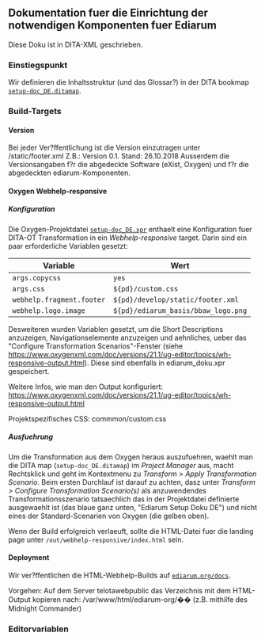 ## Dokumentation fuer die Einrichtung der notwendigen Komponenten fuer Ediarum

Diese Doku ist in DITA-XML geschrieben.

### Einstiegspunkt

Wir definieren die Inhaltsstruktur (und das Glossar?) in der DITA bookmap [`setup-doc_DE.ditamap`](setup-doc_DE.ditamap).

### Build-Targets

#### Version

Bei jeder Ver?ffentlichung ist die Version einzutragen unter /static/footer.xml
Z.B.: Version 0.1. Stand: 26.10.2018
Ausserdem die Versionsangaben f?r die abgedeckte Software (eXist, Oxygen) und f?r die abgedeckten ediarum-Komponenten.

#### Oxygen Webhelp-responsive

##### Konfiguration

Die Oxygen-Projektdatei [`setup-doc_DE.xpr`](../setup-doc_DE.xpr) enthaelt eine Konfiguration fuer DITA-OT Transformation in ein *Webhelp-responsive* target.
Darin sind ein paar erforderliche Variablen gesetzt:

| Variable | Wert |
|----------|------|
| `args.copycss` | `yes` |
| `args.css` | `${pd}/custom.css` |
| `webhelp.fragment.footer` | `${pd}/develop/static/footer.xml` |
| `webhelp.logo.image` | `${pd}/ediarum_basis/bbaw_logo.png` |

Desweiteren wurden Variablen gesetzt, um die Short Descriptions anzuzeigen, Navigationselemente anzuzeigen und aehnliches, ueber das "Configure Transformation Scenarios"-Fenster (siehe https://www.oxygenxml.com/doc/versions/21.1/ug-editor/topics/wh-responsive-output.html). Diese sind ebenfalls in ediarum_doku.xpr gespeichert.

Weitere Infos, wie man den Output konfiguriert: https://www.oxygenxml.com/doc/versions/21.1/ug-editor/topics/wh-responsive-output.html

Projektspezifisches CSS: commmon/custom.css

##### Ausfuehrung

Um die Transformation aus dem Oxygen heraus auszufuehren, waehlt man die DITA map (`setup-doc_DE.ditamap`) im *Project Manager* aus, macht Rechtsklick und geht im Kontextmenu zu *Transform > Apply Transformation Scenario*.
Beim ersten Durchlauf ist darauf zu achten, dasz unter *Transform > Configure Transformation Scenario(s)* als anzuwendendes Transformationsszenario tatsaechlich das in der Projektdatei definierte ausgewaehlt ist (das blaue ganz unten, "Ediarum Setup Doku DE") und nicht eines der Standard-Scenarien von Oxygen (die gelben oben).

Wenn der Build erfolgreich verlaeuft, sollte die HTML-Datei fuer die landing page unter `/out/webhelp-responsive/index.html` sein.


#### Deployment

Wir ver?ffentlichen die HTML-Webhelp-Builds auf [`ediarum.org/docs`](http://ediarum.org/docs).

Vorgehen:
Auf dem Server telotawebpublic das Verzeichnis mit dem HTML-Output kopieren nach: /var/www/html/ediarum-org/�� (z.B. mithilfe des Midnight Commander)

### Editorvariablen


<!--- vim: set ts=2 sw=2 tw=100 noet ft=markdown : -->
